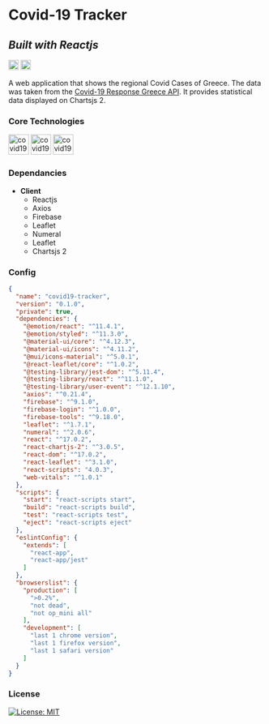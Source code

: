 # Covid-19 Tracker
## _Built with Reactjs_



<a href="https://domvournias.com/projects/Covid-19-Tracker" rel="nofollow"><img src="https://img.shields.io/badge/-Case%20Study-critical" alt="Go to - Live Site" data-canonical-src="https://img.shields.io/badge/-Case%20Study-critical" style="max-width: 100%; height: 20px;"></a>
<a href="https://covid19-tracker-f15ec.web.app/" rel="nofollow"><img src="https://img.shields.io/badge/-Live%20Demo-success" alt="Go to - Live Site" data-canonical-src="https://img.shields.io/badge/-Live%20Demo-success" style="max-width: 100%; height: 20px;"></a>

A web application that shows the regional Covid Cases of Greece. The data was taken from the <a href="https://github.com/Covid-19-Response-Greece/covid19-greece-api">Covid-19 Response Greece API</a>. It provides statistical data displayed on Chartsjs 2. 

### Core Technologies
<div>
<img src="https://cdn.jsdelivr.net/gh/devicons/devicon/icons/react/react-original.svg" style="width: 40px; height: 40px; " alt="covid19 tracker greece"/>
<img src="https://cdn.jsdelivr.net/gh/devicons/devicon/icons/materialui/materialui-original.svg" style="width: 40px; height: 40px;" alt="covid19 tracker greece"/>
<img src="https://cdn.jsdelivr.net/gh/devicons/devicon/icons/firebase/firebase-plain.svg" style="width: 40px; height: 40px;" alt="covid19 tracker greece"/>
</div>

### Dependancies

-  **Client**
	- Reactjs
	- Axios
	- Firebase
	- Leaflet
	- Numeral
	- Leaflet
	- Chartsjs 2


### Config

```json
{
  "name": "covid19-tracker",
  "version": "0.1.0",
  "private": true,
  "dependencies": {
    "@emotion/react": "^11.4.1",
    "@emotion/styled": "^11.3.0",
    "@material-ui/core": "^4.12.3",
    "@material-ui/icons": "^4.11.2",
    "@mui/icons-material": "^5.0.1",
    "@react-leaflet/core": "^1.0.2",
    "@testing-library/jest-dom": "^5.11.4",
    "@testing-library/react": "^11.1.0",
    "@testing-library/user-event": "^12.1.10",
    "axios": "^0.21.4",
    "firebase": "^9.1.0",
    "firebase-login": "^1.0.0",
    "firebase-tools": "^9.18.0",
    "leaflet": "^1.7.1",
    "numeral": "^2.0.6",
    "react": "^17.0.2",
    "react-chartjs-2": "^3.0.5",
    "react-dom": "^17.0.2",
    "react-leaflet": "^3.1.0",
    "react-scripts": "4.0.3",
    "web-vitals": "^1.0.1"
  },
  "scripts": {
    "start": "react-scripts start",
    "build": "react-scripts build",
    "test": "react-scripts test",
    "eject": "react-scripts eject"
  },
  "eslintConfig": {
    "extends": [
      "react-app",
      "react-app/jest"
    ]
  },
  "browserslist": {
    "production": [
      ">0.2%",
      "not dead",
      "not op_mini all"
    ],
    "development": [
      "last 1 chrome version",
      "last 1 firefox version",
      "last 1 safari version"
    ]
  }
}

```

### License

[![License: MIT](https://img.shields.io/badge/License-MIT-yellow.svg)](https://opensource.org/licenses/MIT)

